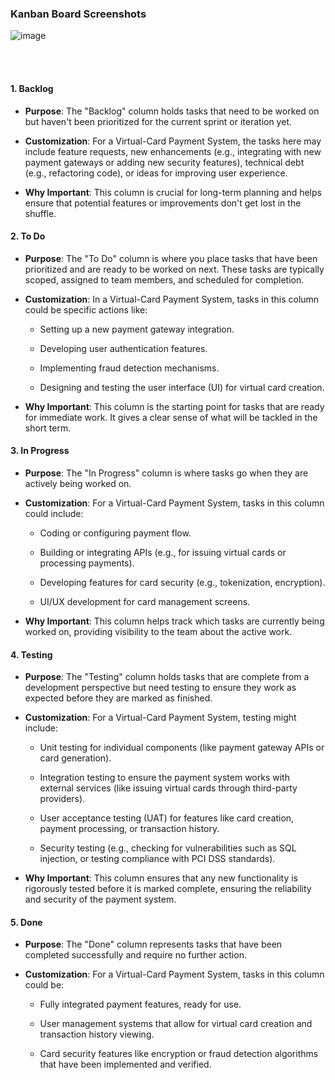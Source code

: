 ###  **Kanban Board Screenshots**

![image](https://github.com/user-attachments/assets/b41e1294-3fae-4055-a18d-4b3a1e0f292b) 
<br>





<br>
<br>

#### 1\. **Backlog**

*   **Purpose**: The "Backlog" column holds tasks that need to be worked on but haven't been prioritized for the current sprint or iteration yet.
    
*   **Customization**: For a Virtual-Card Payment System, the tasks here may include feature requests, new enhancements (e.g., integrating with new payment gateways or adding new security features), technical debt (e.g., refactoring code), or ideas for improving user experience.
    
*   **Why Important**: This column is crucial for long-term planning and helps ensure that potential features or improvements don't get lost in the shuffle.
    

#### 2\. **To Do**

*   **Purpose**: The "To Do" column is where you place tasks that have been prioritized and are ready to be worked on next. These tasks are typically scoped, assigned to team members, and scheduled for completion.
    
*   **Customization**: In a Virtual-Card Payment System, tasks in this column could be specific actions like:
    
    *   Setting up a new payment gateway integration.
        
    *   Developing user authentication features.
        
    *   Implementing fraud detection mechanisms.
        
    *   Designing and testing the user interface (UI) for virtual card creation.
        
*   **Why Important**: This column is the starting point for tasks that are ready for immediate work. It gives a clear sense of what will be tackled in the short term.
    

#### 3\. **In Progress**

*   **Purpose**: The "In Progress" column is where tasks go when they are actively being worked on.
    
*   **Customization**: For a Virtual-Card Payment System, tasks in this column could include:
    
    *   Coding or configuring payment flow.
        
    *   Building or integrating APIs (e.g., for issuing virtual cards or processing payments).
        
    *   Developing features for card security (e.g., tokenization, encryption).
        
    *   UI/UX development for card management screens.
        
*   **Why Important**: This column helps track which tasks are currently being worked on, providing visibility to the team about the active work.
    

#### 4\. **Testing**

*   **Purpose**: The "Testing" column holds tasks that are complete from a development perspective but need testing to ensure they work as expected before they are marked as finished.
    
*   **Customization**: For a Virtual-Card Payment System, testing might include:
    
    *   Unit testing for individual components (like payment gateway APIs or card generation).
        
    *   Integration testing to ensure the payment system works with external services (like issuing virtual cards through third-party providers).
        
    *   User acceptance testing (UAT) for features like card creation, payment processing, or transaction history.
        
    *   Security testing (e.g., checking for vulnerabilities such as SQL injection, or testing compliance with PCI DSS standards).
        
*   **Why Important**: This column ensures that any new functionality is rigorously tested before it is marked complete, ensuring the reliability and security of the payment system.
    

#### 5\. **Done**

*   **Purpose**: The "Done" column represents tasks that have been completed successfully and require no further action.
    
*   **Customization**: For a Virtual-Card Payment System, tasks in this column could be:
    
    *   Fully integrated payment features, ready for use.
        
    *   User management systems that allow for virtual card creation and transaction history viewing.
        
    *   Card security features like encryption or fraud detection algorithms that have been implemented and verified.
